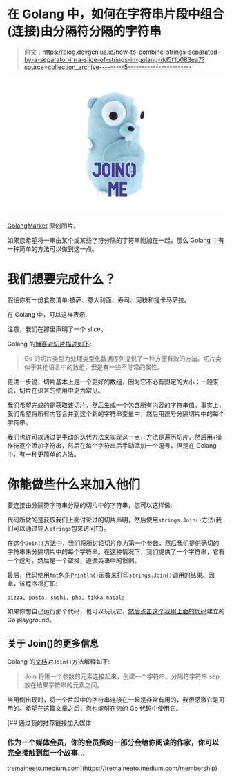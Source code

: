 # 在 Golang 中，如何在字符串片段中组合(连接)由分隔符分隔的字符串

> 原文：<https://blog.devgenius.io/how-to-combine-strings-separated-by-a-separator-in-a-slice-of-strings-in-golang-dd5f1b083ea7?source=collection_archive---------5----------------------->

![](img/12363d724a73b6ceca49cc4bbf4b90fe.png)

[GolangMarket](https://gopher.golangmarket.com/products/practical-gopher-plush) 原创图片。

如果您希望将一串由某个或某些字符分隔的字符串附加在一起，那么 Golang 中有一种简单的方法可以做到这一点。

# 我们想要完成什么？

假设你有一份食物清单:披萨、意大利面、寿司、河粉和提卡马萨拉。

在 Golang 中，可以这样表示:

注意，我们在那里声明了一个 slice。

Golang 的[博客对切片描述如下](https://blog.golang.org/slices-intro):

> Go 的切片类型为处理类型化数据序列提供了一种方便有效的方法。切片类似于其他语言中的数组，但是有一些不寻常的属性。

更进一步说，切片基本上是一个更好的数组，因为它不必有固定的大小；一般来说，切片在语言的使用中更为常见。

我们希望完成的是获取该切片，然后生成一个包含所有内容的字符串值。事实上，我们希望将所有内容合并到这个新的字符串变量中，然后用逗号分隔切片中的每个字符串。

我们也许可以通过更手动的迭代方法来实现这一点，方法是遍历切片，然后用`+`操作符逐个添加字符串，然后在每个字符串后手动添加一个逗号，但是在 Golang 中，有一种更简单的方法。

# 你能做些什么来加入他们

要连接由分隔符字符串分隔的切片中的字符串，您可以这样做:

代码所做的是获取我们上面讨论过的切片声明，然后使用`strings.Join()`方法(我们可以通过导入`strings`包来访问它)。

在这个`Join()`方法中，我们将所讨论切片作为第一个参数，然后我们提供确切的字符串来分隔切片中的每个字符串。在这种情况下，我们提供了一个字符串，它有一个逗号，然后是一个空格，遵循英语中的惯例。

最后，代码使用`fmt`包的`Println()`函数来打印`strings.Join()`调用的结果。因此，该程序将打印:

```
pizza, pasta, sushi, pho, tikka masala
```

如果你想自己运行那个代码，也可以玩玩它，[然后点击这个我用上面的代码](https://play.golang.org/p/rW2fFCAZf2e)建立的 Go playground。

## 关于 Join()的更多信息

Golang 的[文档](https://golang.org/pkg/strings/#Join)对`Join()`方法解释如下:

> Join 将第一个参数的元素连接起来，创建一个字符串。分隔符字符串 sep 放在结果字符串的元素之间。

当用例出现时，将一个片段中的字符串连接在一起是非常有用的，我很感激它是可用的。希望在这篇文章之后，您也能够在您的 Go 代码中使用它。

[](https://tremaineeto.medium.com/membership) [## 通过我的推荐链接加入媒体

### 作为一个媒体会员，你的会员费的一部分会给你阅读的作家，你可以完全接触到每一个故事…

tremaineeto.medium.com](https://tremaineeto.medium.com/membership)